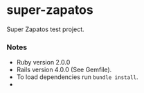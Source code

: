 super-zapatos
=============

Super Zapatos test project.

### Notes
* Ruby version 2.0.0
* Rails version 4.0.0 (See Gemfile).
* To load dependencies run `bundle install`.
* 